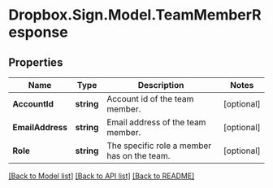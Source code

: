 # Dropbox.Sign.Model.TeamMemberResponse

## Properties

Name | Type | Description | Notes
------------ | ------------- | ------------- | -------------
**AccountId** | **string** |  Account id of the team member.  | [optional] 
**EmailAddress** | **string** |  Email address of the team member.  | [optional] 
**Role** | **string** |  The specific role a member has on the team.  | [optional] 

[[Back to Model list]](../README.md#documentation-for-models) [[Back to API list]](../README.md#documentation-for-api-endpoints) [[Back to README]](../README.md)

